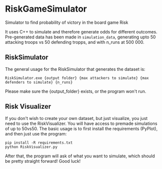 # RiskGameSimulator
Simulator to find probability of victory in the board game Risk

It uses C++ to simulate and therefore generate odds for different outcomes.
Pre-generated data has been made in ```simulation_data```, generating upto 50 attacking troops vs 50 defending tropps, and with n_runs at 500 000.
## RiskSimulator
The general usage for the RiskSimulator that generates the dataset is:
```
RiskSimulator.exe {output folder} {max attackers to simulate} {max defenders to simulate} {n_runs}
```
Please make sure the {output_folder} exists, or the program won't run.

## Risk Visualizer
If you don't wish to create your own dataset, but just visualize, you just need to use the RiskVisualizer. You will have access to premade simulations of up to 50vs50.
The basic usage is to first install the requirements (PyPlot), and then just use the program:
```
pip install -R requirements.txt
python RiskVisualizer.py
```
After that, the program will ask of what you want to simulate, which should be pretty straight forward!
Good luck!
